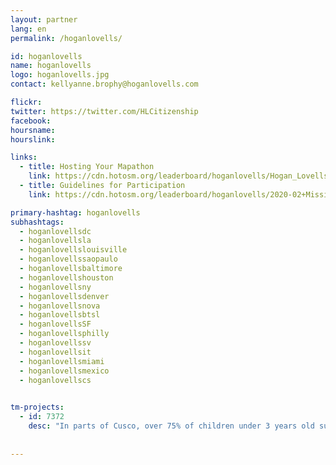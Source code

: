 ```yaml
---
layout: partner
lang: en
permalink: /hoganlovells/

id: hoganlovells
name: hoganlovells
logo: hoganlovells.jpg
contact: kellyanne.brophy@hoganlovells.com

flickr: 
twitter: https://twitter.com/HLCitizenship
facebook: 
hoursname:
hourslink:

links:
  - title: Hosting Your Mapathon
    link: https://cdn.hotosm.org/leaderboard/hoganlovells/Hogan_Lovells+Updated+Resources+(2%3A7%3A2020).zip
  - title: Guidelines for Participation
    link: https://cdn.hotosm.org/leaderboard/hoganlovells/2020-02+Missing+Maps+Guidelines.pdf

primary-hashtag: hoganlovells
subhashtags:
  - hoganlovellsdc
  - hoganlovellsla
  - hoganlovellslouisville
  - hoganlovellssaopaulo
  - hoganlovellsbaltimore
  - hoganlovellshouston
  - hoganlovellsny
  - hoganlovellsdenver
  - hoganlovellsnova
  - hoganlovellsbtsl
  - hoganlovellsSF
  - hoganlovellsphilly
  - hoganlovellssv
  - hoganlovellsit
  - hoganlovellsmiami
  - hoganlovellsmexico
  - hoganlovellscs
  

tm-projects:
  - id: 7372
    desc: "In parts of Cusco, over 75% of children under 3 years old suffer from anaemia. This means that their brains will not develop as quickly as other children, and once they start going to preschool and later school, they will often be tired, unable to concentrate or to learn effectively. The regions which suffer most from anaemia are usually the most remote, hardest to reach areas, where data available to local authorities and NGOs is minimal and access to health services for women and their children are limited. The Regional Government in Cusco wants to combat this by geo-locating where children under 3 live in order to improve the medical attention that they receive."
  
    
---
```

